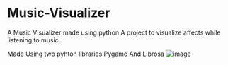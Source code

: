 # Music-Visualizer
A Music Visualizer made using python
A project to visualize affects while listening to music.

Made Using two pyhton libraries Pygame And Librosa
![image](https://user-images.githubusercontent.com/68737300/112989058-235cea80-9182-11eb-8c4c-a65fb35a0daa.png)
